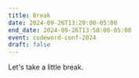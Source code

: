 ```yaml
---
title: Break
date: 2024-09-26T13:20:00-05:00
end_date: 2024-09-26T13:50:00-05:00
event: codeword-conf-2024
draft: false
---
```


Let's take a little break.
